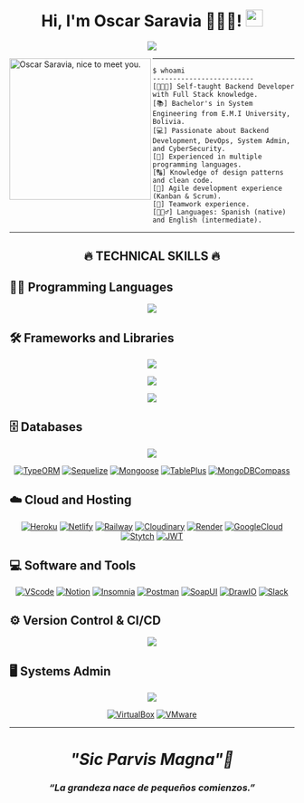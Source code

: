 <h1 align="center">
Hi, I'm Oscar Saravia 🙋🏻‍♂️!
  <img src="https://media.giphy.com/media/hvRJCLFzcasrR4ia7z/giphy.gif" width="30">
</h1>

<p align="center">
  <a href="https://github.com/DenverCoder1/readme-typing-svg">
    <img src="https://readme-typing-svg.herokuapp.com?lines=Backend+Development;DevOps;Freelancer;System+Admin;CyberSecurity;Always%20learning%20new%20things&center=true&width=380&height=45">
  </a>
</p>

<img align="left" src="https://i.pinimg.com/736x/9b/78/eb/9b78eb01f4c2ba44165178de50462fba.jpg" alt="Oscar Saravia, nice to meet you." width="250" />
<hr>

```
$ whoami
-------------------------
[🧑🏻‍💻] Self-taught Backend Developer with Full Stack knowledge.
[📚] Bachelor's in System Engineering from E.M.I University, Bolivia.
[💻] Passionate about Backend Development, DevOps, System Admin, and CyberSecurity.
[🚀] Experienced in multiple programming languages.
[🔠] Knowledge of design patterns and clean code.
[🔰] Agile development experience (Kanban & Scrum).
[👥] Teamwork experience.
[🙋🏻‍♂️] Languages: Spanish (native) and English (intermediate).
```

<hr>

<div align="center">
  <h2>🔥 TECHNICAL SKILLS 🔥</h2>
</div>

## 👨‍💻 Programming Languages

<p align="center">
  <img src="https://skillicons.dev/icons?i=javascript,typescript,python,bash,php&perline=14" />
</p>

## 🛠️ Frameworks and Libraries

<p align="center">
  <img src="https://skillicons.dev/icons?i=nodejs,express,nestjs,laravel&perline=14" />
</p>

<p align="center">
  <img src="https://skillicons.dev/icons?i=npm,yarn,graphql,fastapi,jest,sequelize,pnpm&perline=14" />
</p>

<p align="center">
  <img src="https://skillicons.dev/icons?i=vite,materialui,bootstrap,react&perline=14" />
</p>

## 🗄️ Databases

<p align="center">
  <img src="https://skillicons.dev/icons?i=postgresql,mongodb,prisma,sqlite&perline=14" />
</p>

<p align="center">
  <a href="#"><img alt="TypeORM" src="https://img.shields.io/badge/TypeORM%20-%23FF5733.svg?logo=typeorm&logoColor=white"></a>
  <a href="#"><img alt="Sequelize" src="https://img.shields.io/badge/Sequelize%20-%2366CCFF.svg?logo=sequelize&logoColor=white"></a>
  <a href="#"><img alt="Mongoose" src="https://img.shields.io/badge/Mongoose%20-%23880000.svg?logo=mongoose&logoColor=white"></a>
  <a href="#"><img alt="TablePlus" src="https://img.shields.io/badge/TablePlus%20-%23FFCC00.svg?logo=tableplus&logoColor=black"></a>
  <a href="#"><img alt="MongoDBCompass" src="https://img.shields.io/badge/MongoDBCompass%20-%2347A248.svg?logo=mongodb&logoColor=white"></a>
</p>

## ☁️ Cloud and Hosting

<p align="center">
  <a href="#"><img alt="Heroku" src="https://img.shields.io/badge/Heroku%20-%23430098.svg?logo=heroku&logoColor=white"></a>
  <a href="#"><img alt="Netlify" src="https://img.shields.io/badge/Netlify%20-%2300C7B7.svg?logo=netlify&logoColor=white"></a>
  <a href="#"><img alt="Railway" src="https://img.shields.io/badge/Railway%20-%230B0D0E.svg?logo=railway&logoColor=white"></a>
  <a href="#"><img alt="Cloudinary" src="https://img.shields.io/badge/Cloudinary%20-%23F6C915.svg?logo=cloudinary&logoColor=white"></a>
  <a href="#"><img alt="Render" src="https://img.shields.io/badge/Render%20-%2346E3B7.svg?logo=render&logoColor=white"></a>
  <a href="#"><img alt="GoogleCloud" src="https://img.shields.io/badge/GoogleCloud%20-%234285F4.svg?logo=googlecloud&logoColor=white"></a>
  <a href="#"><img alt="Stytch" src="https://img.shields.io/badge/Stytch%20-%23001E60.svg?logo=stripe&logoColor=white"></a>
  <a href="#"><img alt="JWT" src="https://img.shields.io/badge/JWT%20-%23000000.svg?logo=jsonwebtokens&logoColor=white"></a>
</p>

## 💻 Software and Tools

<p align="center">
  <a href="#"><img alt="VScode" src="https://img.shields.io/badge/Visual Studio Code%20-%23007ACC.svg?logo=visualstudiocode&logoColor=white"></a>
  <a href="#"><img alt="Notion" src="https://img.shields.io/badge/Notion%20-%23000000.svg?logo=notion&logoColor=white"></a>
  <a href="#"><img alt="Insomnia" src="https://img.shields.io/badge/Insomnia%20-%235841A6.svg?logo=insomnia&logoColor=white"></a>
  <a href="#"><img alt="Postman" src="https://img.shields.io/badge/Postman%20-%23FF6C37.svg?logo=postman&logoColor=white"></a>
  <a href="#"><img alt="SoapUI" src="https://img.shields.io/badge/SoapUI%20-%23009933.svg?logo=soapui&logoColor=white"></a>
  <a href="#"><img alt="DrawIO" src="https://img.shields.io/badge/DrawIO%20-%23F08705.svg?logo=drawio&logoColor=white"></a>
  <a href="#"><img alt="Slack" src="https://img.shields.io/badge/Slack%20-%234A154B.svg?logo=slack&logoColor=white"></a>
</p>

## ⚙️ Version Control & CI/CD

<p align="center">
  <img src="https://skillicons.dev/icons?i=git,github,docker,kubernetes&perline=14" />
</p>

## 🖥️ Systems Admin

<p align="center">
  <img src="https://skillicons.dev/icons?i=windows,neovim,linux,arch,kali,redhat,debian,ubuntu&perline=14" />
</p>

<p align="center">
  <a href="#"><img alt="VirtualBox" src="https://img.shields.io/badge/VirtualBox%20-%23183A61.svg?logo=virtualbox&logoColor=white"></a>
  <a href="#"><img alt="VMware" src="https://img.shields.io/badge/VMware%20-%23607078.svg?logo=vmware&logoColor=white"></a>
</p>

---

<div align="center">
  <h1><b><i>"Sic Parvis Magna"🦅</i></b></h1>
  <h3><i>“La grandeza nace de pequeños comienzos.”</i></h3>
</div>
